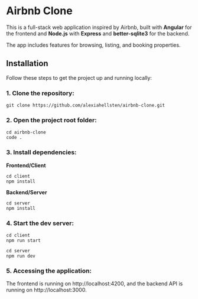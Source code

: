 # Airbnb Clone

This is a full-stack web application inspired by Airbnb, built with **Angular** for the frontend and **Node.js** with **Express** and **better-sqlite3** for the backend.

The app includes features for browsing, listing, and booking properties.

## Installation

Follow these steps to get the project up and running locally:

### 1. Clone the repository:
   ```
   git clone https://github.com/alexiahellsten/airbnb-clone.git
  ```
### 2. Open the project root folder:
```
cd airbnb-clone
code .
```

### 3. Install dependencies:


**Frontend/Client**
```
cd client
npm install
```


**Backend/Server**
```
cd server
npm install
```

### 4. Start the dev server:
```
cd client
npm run start
```

```
cd server
npm run dev
```

### 5. Accessing the application:
The frontend is running on http://localhost:4200, and the backend API is running on http://localhost:3000.
